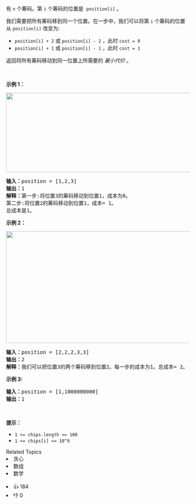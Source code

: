 <p>有&nbsp;<code>n</code>&nbsp;个筹码。第 <code>i</code> 个筹码的位置是
 <meta charset="UTF-8" />&nbsp;<code>position[i]</code>&nbsp;。</p>

<p>我们需要把所有筹码移到同一个位置。在一步中，我们可以将第 <code>i</code> 个筹码的位置从&nbsp;<code>position[i]</code>&nbsp;改变为:</p>

<p>
 <meta charset="UTF-8" /></p>

<ul> 
 <li><code>position[i] + 2</code>&nbsp;或&nbsp;<code>position[i] - 2</code>&nbsp;，此时&nbsp;<code>cost = 0</code></li> 
 <li><code>position[i] + 1</code>&nbsp;或&nbsp;<code>position[i] - 1</code>&nbsp;，此时&nbsp;<code>cost = 1</code></li> 
</ul>

<p>返回将所有筹码移动到同一位置上所需要的 <em>最小代价</em> 。</p>

<p>&nbsp;</p>

<p><strong>示例 1：</strong></p>

<p><img alt="" src="https://assets.leetcode.com/uploads/2020/08/15/chips_e1.jpg" style="height: 217px; width: 750px;" /></p>

<pre>
<strong>输入：</strong>position = [1,2,3]
<strong>输出：</strong>1
<strong>解释：</strong>第一步:将位置3的筹码移动到位置1，成本为0。
第二步:将位置2的筹码移动到位置1，成本= 1。
总成本是1。
</pre>

<p><strong>示例 2：</strong></p>

<p><img alt="" src="https://assets.leetcode.com/uploads/2020/08/15/chip_e2.jpg" style="height: 306px; width: 750px;" /></p>

<pre>
<strong>输入：</strong>position = [2,2,2,3,3]
<strong>输出：</strong>2
<strong>解释：</strong>我们可以把位置3的两个筹码移到位置2。每一步的成本为1。总成本= 2。
</pre>

<p><strong>示例 3:</strong></p>

<pre>
<strong>输入：</strong>position = [1,1000000000]
<strong>输出：</strong>1
</pre>

<p>&nbsp;</p>

<p><strong>提示：</strong></p>

<ul> 
 <li><code>1 &lt;= chips.length &lt;= 100</code></li> 
 <li><code>1 &lt;= chips[i] &lt;= 10^9</code></li> 
</ul>

<div><div>Related Topics</div><div><li>贪心</li><li>数组</li><li>数学</li></div></div><br><div><li>👍 184</li><li>👎 0</li></div>